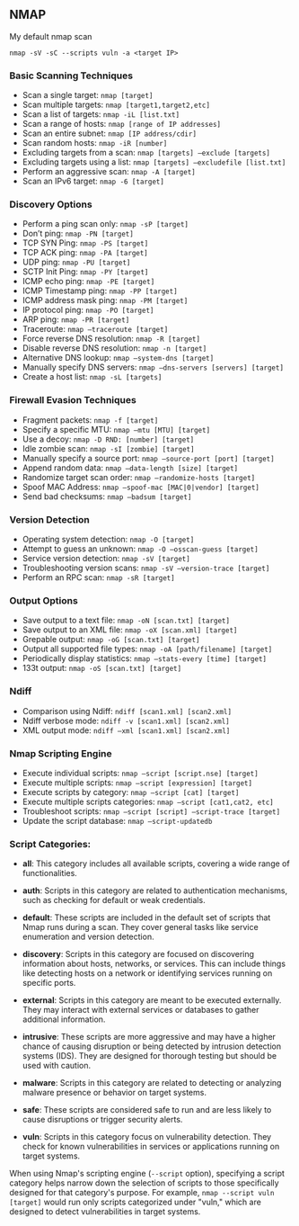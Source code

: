## NMAP

My default nmap scan
``` 
nmap -sV -sC --scripts vuln -a <target IP>
```

### Basic Scanning Techniques

- Scan a single target: `nmap [target]`
- Scan multiple targets: `nmap [target1,target2,etc]`
- Scan a list of targets: `nmap -iL [list.txt]`
- Scan a range of hosts: `nmap [range of IP addresses]`
- Scan an entire subnet: `nmap [IP address/cdir]`
- Scan random hosts: `nmap -iR [number]`
- Excluding targets from a scan: `nmap [targets] –exclude [targets]`
- Excluding targets using a list: `nmap [targets] –excludefile [list.txt]`
- Perform an aggressive scan: `nmap -A [target]`
- Scan an IPv6 target: `nmap -6 [target]`

### Discovery Options

- Perform a ping scan only: `nmap -sP [target]`
- Don’t ping: `nmap -PN [target]`
- TCP SYN Ping: `nmap -PS [target]`
- TCP ACK ping: `nmap -PA [target]`
- UDP ping: `nmap -PU [target]`
- SCTP Init Ping: `nmap -PY [target]`
- ICMP echo ping: `nmap -PE [target]`
- ICMP Timestamp ping: `nmap -PP [target]`
- ICMP address mask ping: `nmap -PM [target]`
- IP protocol ping: `nmap -PO [target]`
- ARP ping: `nmap -PR [target]`
- Traceroute: `nmap –traceroute [target]`
- Force reverse DNS resolution: `nmap -R [target]`
- Disable reverse DNS resolution: `nmap -n [target]`
- Alternative DNS lookup: `nmap –system-dns [target]`
- Manually specify DNS servers: `nmap –dns-servers [servers] [target]`
- Create a host list: `nmap -sL [targets]`

### Firewall Evasion Techniques

- Fragment packets: `nmap -f [target]`
- Specify a specific MTU: `nmap –mtu [MTU] [target]`
- Use a decoy: `nmap -D RND: [number] [target]`
- Idle zombie scan: `nmap -sI [zombie] [target]`
- Manually specify a source port: `nmap –source-port [port] [target]`
- Append random data: `nmap –data-length [size] [target]`
- Randomize target scan order: `nmap –randomize-hosts [target]`
- Spoof MAC Address: `nmap –spoof-mac [MAC|0|vendor] [target]`
- Send bad checksums: `nmap –badsum [target]`

### Version Detection

- Operating system detection: `nmap -O [target]`
- Attempt to guess an unknown: `nmap -O –osscan-guess [target]`
- Service version detection: `nmap -sV [target]`
- Troubleshooting version scans: `nmap -sV –version-trace [target]`
- Perform an RPC scan: `nmap -sR [target]`

### Output Options

- Save output to a text file: `nmap -oN [scan.txt] [target]`
- Save output to an XML file: `nmap -oX [scan.xml] [target]`
- Grepable output: `nmap -oG [scan.txt] [target]`
- Output all supported file types: `nmap -oA [path/filename] [target]`
- Periodically display statistics: `nmap –stats-every [time] [target]`
- 133t output: `nmap -oS [scan.txt] [target]`

### Ndiff

- Comparison using Ndiff: `ndiff [scan1.xml] [scan2.xml]`
- Ndiff verbose mode: `ndiff -v [scan1.xml] [scan2.xml]`
- XML output mode: `ndiff –xml [scan1.xml] [scan2.xml]`

### Nmap Scripting Engine

- Execute individual scripts: `nmap –script [script.nse] [target]`
- Execute multiple scripts: `nmap –script [expression] [target]`
- Execute scripts by category: `nmap –script [cat] [target]`
- Execute multiple scripts categories: `nmap –script [cat1,cat2, etc]`
- Troubleshoot scripts: `nmap –script [script] –script-trace [target]`
- Update the script database: `nmap –script-updatedb`

### Script Categories:
- **all**: This category includes all available scripts, covering a wide range of functionalities.

- **auth**: Scripts in this category are related to authentication mechanisms, such as checking for default or weak credentials.

- **default**: These scripts are included in the default set of scripts that Nmap runs during a scan. They cover general tasks like service enumeration and version detection.

- **discovery**: Scripts in this category are focused on discovering information about hosts, networks, or services. This can include things like detecting hosts on a network or identifying services running on specific ports.

- **external**: Scripts in this category are meant to be executed externally. They may interact with external services or databases to gather additional information.

- **intrusive**: These scripts are more aggressive and may have a higher chance of causing disruption or being detected by intrusion detection systems (IDS). They are designed for thorough testing but should be used with caution.

- **malware**: Scripts in this category are related to detecting or analyzing malware presence or behavior on target systems.

- **safe**: These scripts are considered safe to run and are less likely to cause disruptions or trigger security alerts.

- **vuln**: Scripts in this category focus on vulnerability detection. They check for known vulnerabilities in services or applications running on target systems.

When using Nmap's scripting engine (`--script` option), specifying a script category helps narrow down the selection of scripts to those specifically designed for that category's purpose. For example, `nmap --script vuln [target]` would run only scripts categorized under "vuln," which are designed to detect vulnerabilities in target systems.
